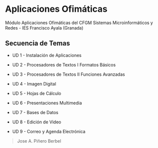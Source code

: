 ﻿# Aplicaciones Ofimáticas


Módulo Aplicaciones Ofimáticas del CFGM Sistemas Microinformáticos y Redes - IES
 Francisco Ayala (Granada)


## Secuencia de Temas


-  UD 1 - Instalación de Aplicaciones

-  UD 2 - Procesadores de Textos I Formatos Básicos

 -   UD 3 - Procesadores de Textos II Funciones Avanzadas

-  UD 4 - Imagen Digital

-   UD 5 - Hojas de Cálculo

-   UD 6 - Presentaciones Multimedia

-   UD 7 - Bases de Datos
 - UD 8 - Edición de Video
-   UD 9 - Correo y Agenda Electrónica







> Jose A. Piñero Berbel

<!--stackedit_data:
eyJoaXN0b3J5IjpbLTM0NDMyODU4MCwtMTQxMTgyNDY4M119
-->